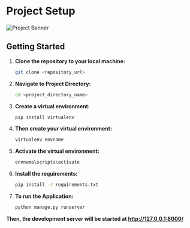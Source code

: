 # Project Setup

![Project Banner](https://drive.google.com/uc?id=1ras1ko3JqiqNr8NHOpaNkSlgYmwUPDO0)

## Getting Started

1. **Clone the repository to your local machine:**

   ```bash
   git clone <repository_url>

2. **Navigate to Project Directory:**

   ```bash
   cd <project_directory_name>

3. **Create a virtual environment:**

   ```bash
   pip install virtualenv

4. **Then create your virtual environment:**

   ```bash
   virtualenv envname

5. **Activate the virtual environment:**

   ```bash
   envname\scripts\activate

6. **Install the requirements:**

   ```bash
   pip install -r requirements.txt

7. **To run the Application:**

   ```bash
   python manage.py runserver

**Then, the development server will be started at http://127.0.0.1:8000/**
